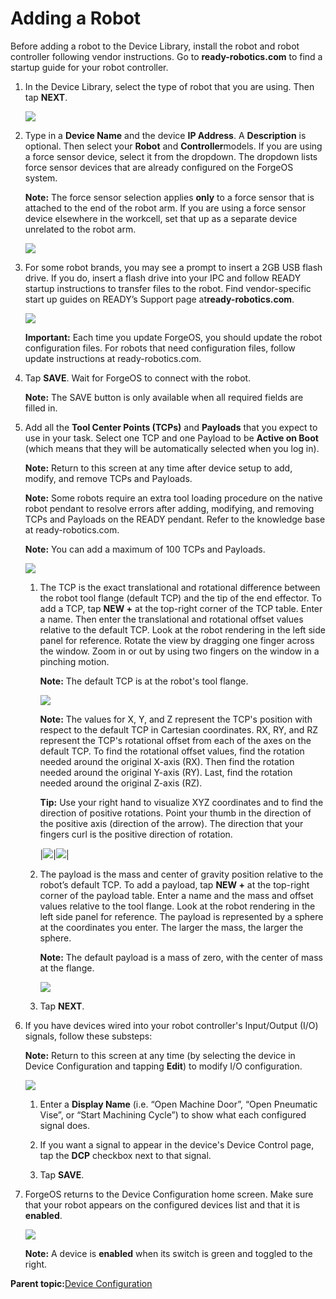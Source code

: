 # Adding a Robot

Before adding a robot to the Device Library, install the robot and robot controller following vendor instructions. Go to **ready-robotics.com** to find a startup guide for your robot controller.

1.  In the Device Library, select the type of robot that you are using. Then tap **NEXT**.

    ![](../../../_Media/ForgeOS-5-x/Device-Config-App-5-x/device_config_device_lib_select_UR_robot_5-x.png)

2.  Type in a ​**Device Name​** and the device **​​IP Address**. A **Description** is optional. Then select your ​**Robot** ​and **Controller**​ models. If you are using a force sensor device, select it from the dropdown. The dropdown lists force sensor devices that are already configured on the ForgeOS system.

    **Note:** The force sensor selection applies **only** to a force sensor that is attached to the end of the robot arm. If you are using a force sensor device elsewhere in the workcell, set that up as a separate device unrelated to the robot arm.

    ![](../../../_Media/ForgeOS-5-x/Device-Config-App-5-x/device_config_add_UR_info_5-x.png)

3.  For some robot brands, you may see a prompt to insert a 2GB USB flash drive. If you do, insert a flash drive into your IPC and follow READY startup instructions to transfer files to the robot. Find vendor-specific start up guides on READY’s Support page at**ready-robotics.com**.

    ![](../../../_Media/ForgeOS-5-x/Device-Config-App-5-x/device_config_add_robot_USB_config_files_5-x.png)

    **Important:** Each time you update ForgeOS, you should update the robot configuration files. For robots that need configuration files, follow update instructions at ready-robotics.com.

4.  Tap **SAVE**. Wait for ForgeOS to connect with the robot.

    **Note:** The SAVE button is only available when all required fields are filled in.

5.  Add all the **Tool Center Points \(TCPs\)** and **Payloads** that you expect to use in your task. Select one TCP and one Payload to be **Active on Boot** \(which means that they will be automatically selected when you log in\).

    **Note:** Return to this screen at any time after device setup to add, modify, and remove TCPs and Payloads.

    **Note:** Some robots require an extra tool loading procedure on the native robot pendant to resolve errors after adding, modifying, and removing TCPs and Payloads on the READY pendant. Refer to the knowledge base at ready-robotics.com.

    **Note:** You can add a maximum of 100 TCPs and Payloads.

    ![](../../../_Media/ForgeOS-5-x/Device-Config-App-5-x/device_config_add_robot_tcps_and_payloads_5-x.png)

    1.  The TCP is the exact translational and rotational difference between the robot tool flange \(default TCP\) and the tip of the end effector. To add a TCP, tap **NEW +** at the top-right corner of the TCP table. Enter a name. Then enter the translational and rotational offset values relative to the default TCP. Look at the robot rendering in the left side panel for reference. Rotate the view by dragging one finger across the window. Zoom in or out by using two fingers on the window in a pinching motion.

        **Note:** The default TCP is at the robot's tool flange.

        ![](../../../_Media/ForgeOS-5-x/Device-Config-App-5-x/device_config_add_UR_add_tcp_5-x.png)

        **Note:** The values for X, Y, and Z represent the TCP's position with respect to the default TCP in Cartesian coordinates. RX, RY, and RZ represent the TCP's rotational offset from each of the axes on the default TCP. To find the rotational offset values, find the rotation needed around the original X-axis \(RX\). Then find the rotation needed around the original Y-axis \(RY\). Last, find the rotation needed around the original Z-axis \(RZ\).

        **Tip:** Use your right hand to visualize XYZ coordinates and to find the direction of positive rotations. Point your thumb in the direction of the positive axis \(direction of the arrow\). The direction that your fingers curl is the positive direction of rotation.

        |![](../../../_Media/ForgeOS-5-x/Device-Config-App-5-x/device_config_tcp_right-hand-rule_XYZ_5-x.png)|![](../../../_Media/ForgeOS-5-x/Device-Config-App-5-x/device_config_tcp_right-hand-rule_curl_5-x.png)|

    2.  The payload is the mass and center of gravity position relative to the robot’s default TCP. To add a payload, tap **NEW +** at the top-right corner of the payload table. Enter a name and the mass and offset values relative to the tool flange. Look at the robot rendering in the left side panel for reference. The payload is represented by a sphere at the coordinates you enter. The larger the mass, the larger the sphere.

        **Note:** The default payload is a mass of zero, with the center of mass at the flange.

        ![](../../../_Media/ForgeOS-5-x/Device-Config-App-5-x/device_config_add_UR_add_payload_5-x.png)

    3.  Tap **NEXT**.

6.  If you have devices wired into your robot controller's Input/Output \(I/O\) signals, follow these substeps:

    **Note:** Return to this screen at any time \(by selecting the device in Device Configuration and tapping **Edit**\) to modify I/O configuration.

    ![](../../../_Media/ForgeOS-5-x/Device-Config-App-5-x/device_config_add_UR_io_signals_5-x.png)

    1.  Enter a **Display Name** \(i.e. “Open Machine Door”, “Open Pneumatic Vise”, or “Start Machining Cycle”\) to show what each configured signal does.

    2.  If you want a signal to appear in the device's Device Control page, tap the **DCP** checkbox next to that signal.

    3.  Tap **SAVE**.

7.  ForgeOS returns to the Device Configuration home screen. Make sure that your robot appears on the configured devices list and that it is ​**enabled**​.

    ![](../../../_Media/ForgeOS-5-x/Device-Config-App-5-x/Device_configuration_enabled_UR_5.0.3.png)

    **Note:** A device is **enabled** when its switch is green and toggled to the right.


**Parent topic:**[Device Configuration](../4-Device-Configuration-App/device_configuration.md)

